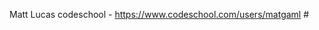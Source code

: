 Matt Lucas
codeschool -
https://www.codeschool.com/users/matgaml
#<!-- this is my free GA account that I've never used, so you can't see my frozen account with my mountains of useless points (although I really enjoyed CSSXC) -->